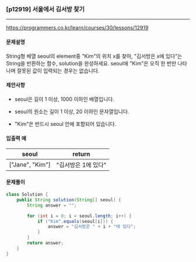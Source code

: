 ### [p12919] 서울에서 김서방 찾기

---

https://programmers.co.kr/learn/courses/30/lessons/12919

#### 문제설명

String형 배열 seoul의 element중 "Kim"의 위치 x를 찾아, "김서방은 x에 있다"는 String을 반환하는 함수, solution을 완성하세요. seoul에 "Kim"은 오직 한 번만 나타나며 잘못된 값이 입력되는 경우는 없습니다.



#### 제안사항

- seoul은 길이 1 이상, 1000 이하인 배열입니다.

- seoul의 원소는 길이 1 이상, 20 이하인 문자열입니다.

- "Kim"은 반드시 seoul 안에 포함되어 있습니다.

  

#### 입출력 예

| seoul           | return              |
| --------------- | ------------------- |
| ["Jane", "Kim"] | "김서방은 1에 있다" |

#### 문제풀이

```java
class Solution {
    public String solution(String[] seoul) {
        String answer = "";

        for (int i = 0; i < seoul.length; i++) {
            if ("Kim".equals(seoul[i])) {
                answer = "김서방은 " + i + "에 있다";
            }
        }
        return answer;
    }
}
```


